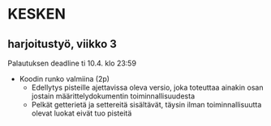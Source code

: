 # KESKEN

## harjoitustyö, viikko 3

Palautuksen deadline ti 10.4. klo 23:59

- Koodin runko valmiina (2p)
  - Edellytys pisteille ajettavissa oleva versio, joka toteuttaa ainakin osan jostain määrittelydokumentin toiminnallisuudesta
  - Pelkät getterietä ja settereitä sisältävät, täysin ilman toiminnallisuutta olevat luokat eivät tuo pisteitä
